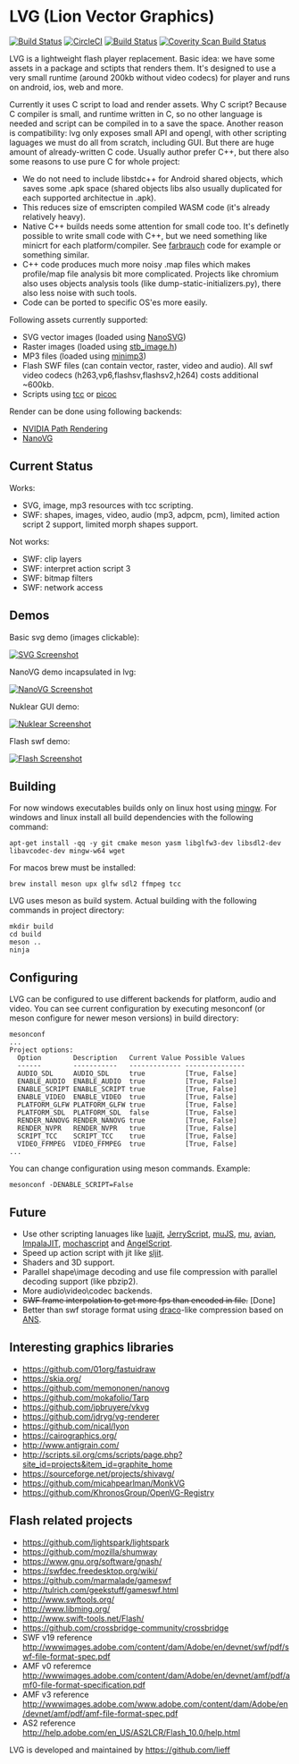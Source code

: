 LVG (Lion Vector Graphics)
==========

[![Build Status](https://travis-ci.org/lieff/lvg.svg)](https://travis-ci.org/lieff/lvg)
[![CircleCI](https://circleci.com/gh/lieff/lvg.svg?style=svg)](https://circleci.com/gh/lieff/lvg)
[![Build Status](https://ci.appveyor.com/api/projects/status/69br8ic9dwlfeu48?svg=true)](https://ci.appveyor.com/project/lieff/lvg)
<a href="https://scan.coverity.com/projects/lieff-lvg">
  <img alt="Coverity Scan Build Status"
       src="https://scan.coverity.com/projects/14454/badge.svg"/>
</a>

LVG is a lightweight flash player replacement. Basic idea: we have some assets in a package and sctipts that renders them.
It's designed to use a very small runtime (around 200kb without video codecs) for player and runs on android, ios, web and more.

Currently it uses C script to load and render assets.
Why C script? Because C compiler is small, and runtime written in C, so no other language is needed and script can be compiled in to a save the space.
Another reason is compatibility: lvg only exposes small API and opengl, with other scripting laguages we must do all from scratch, including GUI.
But there are huge amount of already-written C code.
Usually author prefer C++, but there also some reasons to use pure C for whole project:

 * We do not need to include libstdc++ for Android shared objects, which saves some .apk space (shared objects libs also usually duplicated for each supported architectue in .apk).
 * This reduces size of emscripten compiled WASM code (it's already relatively heavy).
 * Native C++ builds needs some attention for small code too. It's definetly possible to write small code with C++, but we need something like minicrt for each platform/compiler. See [farbrauch](https://github.com/farbrausch/fr_public) code for example or something similar.
 * C++ code produces much more noisy .map files which makes profile/map file analysis bit more complicated. Projects like chromium also uses objects analysis tools (like dump-static-initializers.py), there also less noise with such tools.
 * Code can be ported to specific OS'es more easily.

Following assets currently supported:

 * SVG vector images (loaded using [NanoSVG](https://github.com/memononen/nanosvg))
 * Raster images (loaded using [stb_image.h](https://github.com/nothings/stb))
 * MP3 files (loaded using [minimp3](https://github.com/lieff/minimp3))
 * Flash SWF files (can contain vector, raster, video and audio). All swf video codecs (h263,vp6,flashsv,flashsv2,h264) costs additional ~600kb.
 * Scripts using [tcc](https://bellard.org/tcc/) or [picoc](https://gitlab.com/zsaleeba/picoc)

Render can be done using following backends:

 * [NVIDIA Path Rendering](https://developer.nvidia.com/nv-path-rendering)
 * [NanoVG](https://github.com/memononen/nanovg)

## Current Status

Works:

 * SVG, image, mp3 resources with tcc scripting.
 * SWF: shapes, images, video, audio (mp3, adpcm, pcm), limited action script 2 support, limited morph shapes support.

Not works:

 * SWF: clip layers
 * SWF: interpret action script 3
 * SWF: bitmap filters
 * SWF: network access

## Demos

Basic svg demo (images clickable):

[![SVG Screenshot](images/svg_tiger.png?raw=true)](https://lieff.github.io/lvg_player.html?file=test.lvg)

NanoVG demo incapsulated in lvg:

[![NanoVG Screenshot](images/nanovg.png?raw=true)](https://lieff.github.io/lvg_player.html?file=test_nanovg.lvg)

Nuklear GUI demo:

[![Nuklear Screenshot](images/nuklear.png?raw=true)](https://lieff.github.io/lvg_player.html?file=test_nuklear_gles2.lvg)

Flash swf demo:

[![Flash Screenshot](images/kitty.png?raw=true)](https://lieff.github.io/lvg_player2.html?file=npc_kitty_chicken.swf)

## Building

For now windows executables builds only on linux host using [mingw](https://mingw-w64.org/).
For windows and linux install all build dependencies with the following command:

```
apt-get install -qq -y git cmake meson yasm libglfw3-dev libsdl2-dev libavcodec-dev mingw-w64 wget
```

For macos brew must be installed:

```
brew install meson upx glfw sdl2 ffmpeg tcc
```

LVG uses meson as build system. Actual building with the following commands in project directory:

```
mkdir build
cd build
meson ..
ninja
```

## Configuring

LVG can be configured to use different backends for platform, audio and video. You can see current configuration by executing mesonconf (or meson configure for newer meson versions) in build directory:

```
mesonconf
...
Project options:
  Option        Description   Current Value Possible Values
  ------        -----------   ------------- ---------------
  AUDIO_SDL     AUDIO_SDL     true          [True, False]
  ENABLE_AUDIO  ENABLE_AUDIO  true          [True, False]
  ENABLE_SCRIPT ENABLE_SCRIPT true          [True, False]
  ENABLE_VIDEO  ENABLE_VIDEO  true          [True, False]
  PLATFORM_GLFW PLATFORM_GLFW true          [True, False]
  PLATFORM_SDL  PLATFORM_SDL  false         [True, False]
  RENDER_NANOVG RENDER_NANOVG true          [True, False]
  RENDER_NVPR   RENDER_NVPR   true          [True, False]
  SCRIPT_TCC    SCRIPT_TCC    true          [True, False]
  VIDEO_FFMPEG  VIDEO_FFMPEG  true          [True, False]
...
```

You can change configuration using meson commands. Example:

```
mesonconf -DENABLE_SCRIPT=False
```

## Future

 * Use other scripting lanuages like [luajit](http://luajit.org/), [JerryScript](https://github.com/jerryscript-project/jerryscript), [muJS](http://artifex.com/mujs/), [mu](https://github.com/geky/mu), [avian](https://readytalk.github.io/avian/), [ImpalaJIT](https://github.com/Manuel1605/ImpalaJIT), [mochascript](https://github.com/Piot/mochascript) and [AngelScript](http://angelcode.com/angelscript/).
 * Speed up action script with jit like [sljit](http://sljit.sourceforge.net/).
 * Shaders and 3D support.
 * Parallel shape\image decoding and use file compression with parallel decoding support (like pbzip2).
 * More audio\video\codec backends.
 * ~~SWF frame interpolation to get more fps than encoded in file.~~ [Done]
 * Better than swf storage format using [draco](https://github.com/google/draco)-like compression based on [ANS](https://en.wikipedia.org/wiki/Asymmetric_numeral_systems).

## Interesting graphics libraries

 * https://github.com/01org/fastuidraw
 * https://skia.org/
 * https://github.com/memononen/nanovg
 * https://github.com/mokafolio/Tarp
 * https://github.com/jpbruyere/vkvg
 * https://github.com/jdryg/vg-renderer
 * https://github.com/nical/lyon
 * https://cairographics.org/
 * http://www.antigrain.com/
 * http://scripts.sil.org/cms/scripts/page.php?site_id=projects&item_id=graphite_home
 * https://sourceforge.net/projects/shivavg/
 * https://github.com/micahpearlman/MonkVG
 * https://github.com/KhronosGroup/OpenVG-Registry

## Flash related projects

 * https://github.com/lightspark/lightspark
 * https://github.com/mozilla/shumway
 * https://www.gnu.org/software/gnash/
 * https://swfdec.freedesktop.org/wiki/
 * https://github.com/marmalade/gameswf
 * http://tulrich.com/geekstuff/gameswf.html
 * http://www.swftools.org/
 * http://www.libming.org/
 * http://www.swift-tools.net/Flash/
 * https://github.com/crossbridge-community/crossbridge
 * SWF v19 reference http://wwwimages.adobe.com/content/dam/Adobe/en/devnet/swf/pdf/swf-file-format-spec.pdf
 * AMF v0 referemce http://wwwimages.adobe.com/content/dam/Adobe/en/devnet/amf/pdf/amf0-file-format-specification.pdf
 * AMF v3 reference http://wwwimages.adobe.com/www.adobe.com/content/dam/Adobe/en/devnet/amf/pdf/amf-file-format-spec.pdf
 * AS2 reference http://help.adobe.com/en_US/AS2LCR/Flash_10.0/help.html

LVG is developed and maintained by https://github.com/lieff
